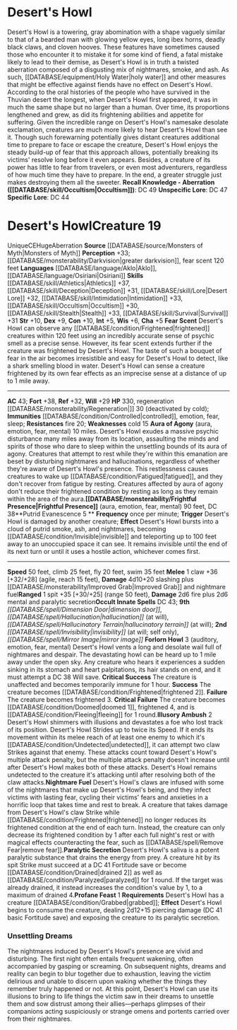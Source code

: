 ﻿---
ac: '43'
alignment: CE
all_resistance: null
burrow_speed: null
charisma: '+5'
climb_speed: '25'
constitution: '+10'
creature_ability:
- Aura of Agony
- Fear Scent
- Forlorn Howl
- Frightful Presence
- Illusory Ambush
- Nightmare Fuel
- ''
- Paralytic Secretion
- Profane Feast
- Putrid Evanescence
creature_family: null
description: 'Desert''s Howl is a towering, gray abomination with a shape vaguely
  similar to that of a bearded man with glowing yellow eyes, long ibex horns, deadly
  black claws, and cloven hooves. These features have sometimes caused those who encounter
  it to mistake it for some kind of [[DATABASE/trait/Fiend|fiend]] , a fatal mistake
  likely to lead to their demise, as Desert''s Howl is in truth a twisted aberration
  composed of a disgusting mix of nightmares, smoke, and ash. As such, [[DATABASE/equipment/Holy
  Water|holy water]] and other measures that might be effective against fiends have
  no effect on Desert''s Howl.<br/><br/> According to the oral histories of the people
  who have survived in the Thuvian desert the longest, when Desert''s Howl first appeared,
  it was in much the same shape but no larger than a human. Over time, its proportions
  lengthened and grew, as did its frightening abilities and appetite for suffering.<br/><br/>
  Given the incredible range on Desert''s Howl''s namesake desolate exclamation, creatures
  are much more likely to hear Desert''s Howl than see it. Though such forewarning
  potentially gives distant creatures additional time to prepare to face or escape
  the creature, Desert''s Howl enjoys the steady build-up of fear that this approach
  allows, potentially breaking its victims'' resolve long before it even appears.
  Besides, a creature of its power has little to fear from travelers, or even most
  adventurers, regardless of how much time they have to prepare. In the end, a greater
  struggle just makes destroying them all the sweeter.<br/><br/><b><u>Recall Knowledge
  - Aberration</u> ( [[DATABASE/skill/Occultism|Occultism]] )</b>: DC 49<br/><b><u>Unspecific
  Lore</u></b>: DC 47<br/><b><u>Specific Lore</u></b>: DC 44'
dexterity: '+9'
element: null
fly_speed: '20'
fortitude: '+38'
hardness: null
hp: '330'
id: '1723'
immunity:
- '[[DATABASE/condition/Controlled|controlled]]'
- '[[DATABASE/trait/Emotion|emotion]]'
- '[[DATABASE/trait/Fear|fear]]'
- '[[DATABASE/trait/Sleep|sleep]]'
intelligence: '+5'
land_speed: '50'
language:
- '[[DATABASE/language/Aklo|Aklo]]'
- '[[DATABASE/language/Osiriani|Osiriani]]'
level: '19'
max_speed: '50'
name: Desert's Howl
perception: '+33'
rarity: Unique
reflex: '+32'
resistance:
- '[[DATABASE/trait/Fire|fire]] 20'
rus_type_level: null
school: null
sense:
- '[[DATABASE/monsterability/Darkvision|greater darkvision]]'
- fear scent 120 feet
size: Huge
skill:
- '[[DATABASE/skill/Athletics|Athletics]] +37'
- '[[DATABASE/skill/Deception|Deception]] +31'
- '[[DATABASE/skill/Lore|Desert Lore]] +32'
- '[[DATABASE/skill/Intimidation|Intimidation]] +33'
- '[[DATABASE/skill/Occultism|Occultism]] +30'
- '[[DATABASE/skill/Stealth|Stealth]] +33'
- '[[DATABASE/skill/Survival|Survival]] +31'
source: '[[DATABASE/source/Monsters of Myth|Monsters of Myth]]'
speed:
- 50 feet
- climb 25 feet
- fly 20 feet
- swim 35 feet
spell:
- '[[DATABASE/spell/Dimension Door|Dimension Door]]'
- '[[DATABASE/spell/Hallucination|Hallucination]]'
- '[[DATABASE/spell/Hallucinatory Terrain|Hallucinatory Terrain]]'
- '[[DATABASE/spell/Invisibility|Invisibility]]'
- '[[DATABASE/spell/Mirror Image|Mirror Image]]'
strength: '+10'
strength_req: '10'
strongest_save:
- Fortitude
swim_speed: '35'
trait:
- '[[DATABASE/trait/Aberration|Aberration]]'
- '[[DATABASE/trait/Unique|Unique]]'
type: Creature
vision: Greater darkvision
weakest_save:
- Will
weakness:
- '[[DATABASE/trait/Cold|cold]] 15'
will: '+29'
wisdom: '+6'

---
# Desert's Howl

Desert's Howl is a towering, gray abomination with a shape vaguely similar to that of a bearded man with glowing yellow eyes, long ibex horns, deadly black claws, and cloven hooves. These features have sometimes caused those who encounter it to mistake it for some kind of fiend, a fatal mistake likely to lead to their demise, as Desert's Howl is in truth a twisted aberration composed of a disgusting mix of nightmares, smoke, and ash. As such, [[DATABASE/equipment/Holy Water|holy water]] and other measures that might be effective against fiends have no effect on Desert's Howl.
 According to the oral histories of the people who have survived in the Thuvian desert the longest, when Desert's Howl first appeared, it was in much the same shape but no larger than a human. Over time, its proportions lengthened and grew, as did its frightening abilities and appetite for suffering.
 Given the incredible range on Desert's Howl's namesake desolate exclamation, creatures are much more likely to hear Desert's Howl than see it. Though such forewarning potentially gives distant creatures additional time to prepare to face or escape the creature, Desert's Howl enjoys the steady build-up of fear that this approach allows, potentially breaking its victims' resolve long before it even appears. Besides, a creature of its power has little to fear from travelers, or even most adventurers, regardless of how much time they have to prepare. In the end, a greater struggle just makes destroying them all the sweeter.
**Recall Knowledge - Aberration ([[DATABASE/skill/Occultism|Occultism]])**: DC 49
**Unspecific Lore**: DC 47
**Specific Lore**: DC 44

# Desert's Howl<span class="item-type">Creature 19</span>

<span class="trait-unique item-trait">Unique</span><span class="trait-alignment item-trait">CE</span><span class="trait-size item-trait">Huge</span><span class="item-trait">Aberration</span>
**Source** [[DATABASE/source/Monsters of Myth|Monsters of Myth]]
**Perception** +33; [[DATABASE/monsterability/Darkvision|greater darkvision]], fear scent 120 feet
**Languages** [[DATABASE/language/Aklo|Aklo]], [[DATABASE/language/Osiriani|Osiriani]]
**Skills** [[DATABASE/skill/Athletics|Athletics]] +37, [[DATABASE/skill/Deception|Deception]] +31, [[DATABASE/skill/Lore|Desert Lore]] +32, [[DATABASE/skill/Intimidation|Intimidation]] +33, [[DATABASE/skill/Occultism|Occultism]] +30, [[DATABASE/skill/Stealth|Stealth]] +33, [[DATABASE/skill/Survival|Survival]] +31
**Str** +10, **Dex** +9, **Con** +10, **Int** +5, **Wis** +6, **Cha** +5
**Fear Scent** Desert's Howl can observe any [[DATABASE/condition/Frightened|frightened]] creatures within 120 feet using an incredibly accurate sense of psychic smell as a precise sense. However, its fear scent extends further if the creature was frightened by Desert's Howl. The taste of such a bouquet of fear in the air becomes irresistible and easy for Desert's Howl to detect, like a shark smelling blood in water. Desert's Howl can sense a creature frightened by its own fear effects as an imprecise sense at a distance of up to 1 mile away.

---
**AC** 43; **Fort** +38, **Ref** +32, **Will** +29
**HP** 330, regeneration [[DATABASE/monsterability/Regeneration|]] 30 (deactivated by cold); **Immunities** [[DATABASE/condition/Controlled|controlled]], emotion, fear, sleep; **Resistances** fire 20; **Weaknesses** cold 15
<span class="in-box-ability">**Aura of Agony** (aura, emotion, fear, mental) 10 miles. Desert's Howl exudes a massive psychic disturbance many miles away from its location, assaulting the minds and spirits of those who dare to sleep within the unsettling bounds of its aura of agony. Creatures that attempt to rest while they're within this emanation are beset by disturbing nightmares and hallucinations, regardless of whether they're aware of Desert's Howl's presence. This restlessness causes creatures to wake up [[DATABASE/condition/Fatigued|fatigued]], and they don't recover from fatigue by resting. Creatures affected by aura of agony don't reduce their frightened condition by resting as long as they remain within the area of the aura.</span><span class="in-box-ability">**[[DATABASE/monsterability/Frightful Presence|Frightful Presence]]** (aura, emotion, fear, mental) 90 feet, DC 38</span><span class="in-box-ability">**Putrid Evanescence <span class="action-icon">5</span> ** **Frequency** once per minute; **Trigger** Desert's Howl is damaged by another creature; **Effect** Desert's Howl bursts into a cloud of putrid smoke, ash, and nightmares, becoming [[DATABASE/condition/Invisible|invisible]] and teleporting up to 100 feet away to an unoccupied space it can see. It remains invisible until the end of its next turn or until it uses a hostile action, whichever comes first.</span>

---
**Speed** 50 feet, climb 25 feet, fly 20 feet, swim 35 feet
<span class="in-box-ability">**Melee** <span class="action-icon">1</span> claw +36 [+32/+28] (agile, reach 15 feet), **Damage** 4d10+20 slashing plus [[DATABASE/monsterability/Improved Grab|Improved Grab]] and nightmare fuel</span><span class="in-box-ability">**Ranged** <span class="action-icon">1</span> spit +35 [+30/+25] (range 50 feet), **Damage** 2d6 fire plus 2d6 mental and paralytic secretion</span>**Occult Innate Spells** DC 43; **9th** _[[DATABASE/spell/Dimension Door|dimension door]]_, _[[DATABASE/spell/Hallucination|hallucination]]_ (at will), _[[DATABASE/spell/Hallucinatory Terrain|hallucinatory terrain]]_ (at will); **2nd** _[[DATABASE/spell/Invisibility|invisibility]]_ (at will; self only), _[[DATABASE/spell/Mirror Image|mirror image]]_
<span class="in-box-ability">**Forlorn Howl** <span class="action-icon">3</span> (auditory, emotion, fear, mental) Desert's Howl vents a long and desolate wail full of nightmares and despair. The devastating howl can be heard up to 1 mile away under the open sky. Any creature who hears it experiences a sudden sinking in its stomach and heart palpitations, its hair stands on end, and it must attempt a DC 38 Will save. 
**Critical Success** The creature is unaffected and becomes temporarily immune for 1 hour. 
**Success** The creature becomes [[DATABASE/condition/Frightened|frightened 2]]. 
**Failure** The creature becomes frightened 3. 
**Critical Failure** The creature becomes [[DATABASE/condition/Doomed|doomed 1]], frightened 4, and is [[DATABASE/condition/Fleeing|fleeing]] for 1 round.</span><span class="in-box-ability">**Illusory Ambush** <span class="action-icon">2</span> Desert's Howl shimmers with illusions and devastates a foe who lost track of its position. Desert's Howl Strides up to twice its Speed. If it ends its movement within its melee reach of at least one enemy to which it's [[DATABASE/condition/Undetected|undetected]], it can attempt two claw Strikes against that enemy. These attacks count toward Desert's Howl's multiple attack penalty, but the multiple attack penalty doesn't increase until after Desert's Howl makes both of these attacks. Desert's Howl remains undetected to the creature it's attacking until after resolving both of the claw attacks.</span><span class="in-box-ability">**Nightmare Fuel** Desert's Howl's claws are infused with some of the nightmares that make up Desert's Howl's being, and they infect victims with lasting fear, cycling their victims' fears and anxieties in a horrific loop that takes time and rest to break. A creature that takes damage from Desert's Howl's claw Strike while [[DATABASE/condition/Frightened|frightened]] no longer reduces its frightened condition at the end of each turn. Instead, the creature can only decrease its frightened condition by 1 after each full night's rest or with magical effects counteracting the fear, such as [[DATABASE/spell/Remove Fear|remove fear]].</span><span class="in-box-ability">**Paralytic Secretion** Desert's Howl's saliva is a potent paralytic substance that drains the energy from prey. A creature hit by its spit Strike must succeed at a DC 41 Fortitude save or become [[DATABASE/condition/Drained|drained 2]] as well as [[DATABASE/condition/Paralyzed|paralyzed]] for 1 round. If the target was already drained, it instead increases the condition's value by 1, to a maximum of drained 4.</span><span class="in-box-ability">**Profane Feast** <span class="action-icon">1</span> **Requirements** Desert's Howl has a creature [[DATABASE/condition/Grabbed|grabbed]]; **Effect** Desert's Howl begins to consume the creature, dealing 2d12+15 piercing damage (DC 41 basic Fortitude save) and exposing the creature to its paralytic secretion.</span>

### Unsettling Dreams

The nightmares induced by Desert's Howl's presence are vivid and disturbing. The first night often entails frequent wakening, often accompanied by gasping or screaming. On subsequent nights, dreams and reality can begin to blur together due to exhaustion, leaving the victim delirious and unable to discern upon waking whether the things they remember truly happened or not. At this point, Desert's Howl can use its illusions to bring to life things the victim saw in their dreams to unsettle them and sow distrust among their allies—perhaps glimpses of their companions acting suspiciously or strange omens and portents carried over from their nightmares.